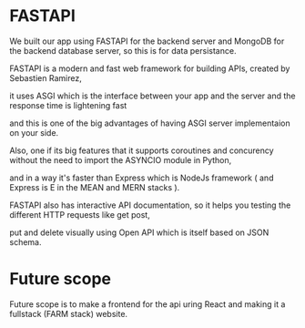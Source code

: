 # FASTAPI
We built our app using FASTAPI for the backend server and MongoDB for the backend database server, so this is for data persistance.

FASTAPI is a modern and fast web framework for building APIs, created by Sebastien Ramirez,

it uses ASGI which is the interface between your app and the server and the response time is lightening fast

and this is one of the big advantages of having ASGI server implementaion on your side.

Also, one if its big features that it supports coroutines and concurency without the need to import the ASYNCIO module in Python,

and in a way it's faster than Express which is NodeJs framework ( and Express is E in the MEAN and MERN stacks ).

FASTAPI also has interactive API documentation, so it helps you testing the different HTTP requests like get post,

put and delete visually using Open API which is itself based on JSON schema.

# Future scope
Future scope is to make a frontend for the api uring React and making it a fullstack (FARM stack) website.
